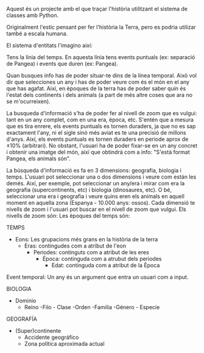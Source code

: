 Aquest és un projecte amb el que traçar l'història utilitzant el sistema de classes amb Python.

Originalment l'estic pensant per fer l'història la Terra, pero es podria utilizar també a escala humana.

El sistema d'entitats l'imagino així:


Tens la línia del temps. En aquesta línia tens events puntuals (ex: separació de Pangea) i events que duren (ex: Pangea).

Quan busques info has de poder situar-te dins de la línea temporal. Això vol dir que selecciones un any i has de poder
veure com és el món en el any que has agafat. Així, en èpoques de la terra has de poder saber quin és l'estat dels continents i
dels animals (a part de més altre coses que ara no se m'ocurreixen).

La busqueda d'informació s'ha de poder fer al nivell de zoom que es vulgui: tant en un any complet, com en una era, època,
etc.
S'entén que a mesura que es tira enrere, els events puntuals es tornen duraders, ja que no es sap exactament l'any, ni
el sigle sinó més aviat es te una precisió de millons d'anys. Així, els events puntuals es tornen duraders en periode aprox
de ±10% (arbitrari). No obstant, l'usuari ha de poder fixar-se en un any concret i obtenir una imatge del món, així que
obtindrá com a info: "S'está format Pangea, els animals són".

La búsqueda d'informació es fa en 3 dimensions: geografia, biologia i temps.
L'usuari pot seleccionar una o dos dimensions i veure com están les demés. Així, per exemple, pot seleccionar un any/era
i mirar com era la geografia (supercontinents, etc) i biologia (dinosaures, etc). O bé, seleccionar una era i geografia
i veure quins eren els animals en aquell moment en aquella zona (Espanya - 10.000 anys: ossos).
Cada dimensió te nivells de zoom i l'usuari pot buscar en el nivell de zoom que vulgui. Els nivells de zoom són:
Les èpoques del temps són:

TEMPS
- Eons: Les grupacions més grans en la història de la terra
    - Eras: contingudes com a atribut de l'eon
        - Periodes: continguts com a atribut de les eres
            - Época: continguda com a atrubut dels periodes
                - Edat: continguda com a atribut de la Època

Event temporal: Un any és un argument que entra un usuari com a input.

BIOLOGIA

- Dominio
    - Reino
        -Filo
            - Clase
                -Orden
                    -Familia
                        -Género
                            - Especie


GEOGRAFÍA

- (Super)continente
    - Accidente geográfico
    - Zona política aproximada actual